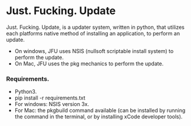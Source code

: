 # Just. Fucking. Update
Just. Fucking. Update, is a updater system, written in python, that utilizes each platforms native method of installing an application, to perform an update.
* On windows, JFU uses NSIS (nullsoft scriptable install system) to perform the update.
* On Mac, JFU uses the pkg mechanics to perform the update.

### Requirements.
* Python3.
* pip install -r requirements.txt
* For windows: NSIS version 3x.
* For Mac: the pkgbuild command available (can be installed by running the command in the terminal, or by installing xCode developer tools).
